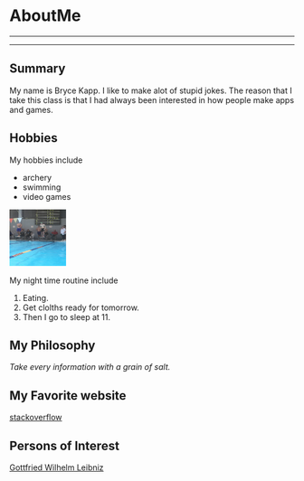 # AboutMe
---
---
## Summary
My name is Bryce Kapp. I like to make alot of stupid jokes. The reason that I take this class is that I had always been interested in how people make apps and games.

[1]: https://en.wikipedia.org/wiki/Gottfried_Wilhelm_Leibniz

Hobbies
-
My hobbies include
- archery
- swimming
- video games

<img src="IMG_3634.jpg" height="100px" width="100px">
<img src="file path" height="000px" width="000px">

My night time routine include
1. Eating.
2. Get clolths ready for tomorrow.
3. Then I go to sleep at 11.

## My Philosophy
*Take every information with a grain of salt.*

## My Favorite website
[stackoverflow](https://stackoverflow.com/)

## Persons of Interest
[Gottfried Wilhelm Leibniz][1]<br>
